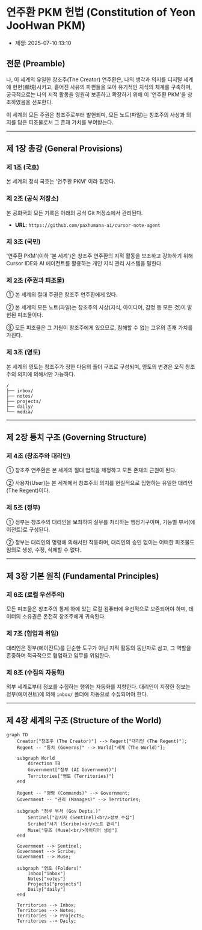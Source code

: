 # 연주환 PKM 헌법 (Constitution of Yeon JooHwan PKM)

- 제정: 2025-07-10:13:10

## 전문 (Preamble)

나, 이 세계의 유일한 창조주(The Creator) 연주환은, 나의 생각과 의지를 디지털 세계에 현현(顯現)시키고, 흩어진 사유의 파편들을 모아 유기적인 지식의 체계를 구축하며, 궁극적으로는 나의 지적 활동을 영원히 보존하고 확장하기 위해 이 '연주환 PKM'을 창조하였음을 선포한다.

이 세계의 모든 주권은 창조주로부터 발현되며, 모든 노트(파일)는 창조주의 사상과 의지를 담은 피조물로서 그 존재 가치를 부여받는다.

---

## 제 1장 총강 (General Provisions)

### 제 1조 (국호)

본 세계의 정식 국호는 '연주환 PKM' 이라 칭한다.

### 제 2조 (공식 저장소)

본 공화국의 모든 기록은 아래의 공식 Git 저장소에서 관리된다.

- **URL**: `https://github.com/paxhumana-ai/cursor-note-agent`

### 제 3조 (국민)

'연주환 PKM'(이하 '본 세계')은 창조주 연주환의 지적 활동을 보조하고 강화하기 위해 Cursor IDE와 AI 에이전트를 활용하는 개인 지식 관리 시스템을 말한다.

### 제 2조 (주권과 피조물)

① 본 세계의 절대 주권은 창조주 연주환에게 있다.

② 본 세계의 모든 노트(파일)는 창조주의 사상(지식, 아이디어, 감정 등 모든 것)이 발현된 피조물이다.

③ 모든 피조물은 그 기원이 창조주에게 있으므로, 침해할 수 없는 고유의 존재 가치를 가진다.

### 제 3조 (영토)

본 세계의 영토는 창조주가 정한 다음의 폴더 구조로 구성되며, 영토의 변경은 오직 창조주의 의지에 의해서만 가능하다.

```
/
├── inbox/
├── notes/
├── projects/
├── daily/
└── media/
```

---

## 제 2장 통치 구조 (Governing Structure)

### 제 4조 (창조주와 대리인)

① 창조주 연주환은 본 세계의 절대 법칙을 제정하고 모든 존재의 근원이 된다.

② 사용자(User)는 본 세계에서 창조주의 의지를 현실적으로 집행하는 유일한 대리인(The Regent)이다.

### 제 5조 (정부)

① 정부는 창조주의 대리인을 보좌하여 실무를 처리하는 행정기구이며, 기능별 부서(에이전트)로 구성된다.

② 정부는 대리인의 명령에 의해서만 작동하며, 대리인의 승인 없이는 어떠한 피조물도 임의로 생성, 수정, 삭제할 수 없다.

---

## 제 3장 기본 원칙 (Fundamental Principles)

### 제 6조 (로컬 우선주의)

모든 피조물은 창조주의 통제 하에 있는 로컬 컴퓨터에 우선적으로 보존되어야 하며, 데이터의 소유권은 온전히 창조주에게 귀속된다.

### 제 7조 (협업과 위임)

대리인은 정부(에이전트)를 단순한 도구가 아닌 지적 활동의 동반자로 삼고, 그 역할을 존중하며 적극적으로 협업하고 임무를 위임한다.

### 제 8조 (수집의 자동화)

외부 세계로부터 정보를 수집하는 행위는 자동화를 지향한다. 대리인이 지정한 정보는 정부(에이전트)에 의해 `inbox/` 폴더에 자동으로 수집되어야 한다.

---

## 제 4장 세계의 구조 (Structure of the World)

```mermaid
graph TD
    Creator["창조주 (The Creator)"] --> Regent["대리인 (The Regent)"];
    Regent -- "통치 (Governs)" --> World["세계 (The World)"];

    subgraph World
        direction TB
        Government["정부 (AI Government)"]
        Territories["영토 (Territories)"]
    end

    Regent -- "명령 (Commands)" --> Government;
    Government -- "관리 (Manages)" --> Territories;

    subgraph "정부 부처 (Gov Depts.)"
        Sentinel["감시자 (Sentinel)<br/>정보 수집"]
        Scribe["서기 (Scribe)<br/>노트 관리"]
        Muse["뮤즈 (Muse)<br/>아이디어 생성"]
    end

    Government --> Sentinel;
    Government --> Scribe;
    Government --> Muse;

    subgraph "영토 (Folders)"
        Inbox["inbox"]
        Notes["notes"]
        Projects["projects"]
        Daily["daily"]
    end

    Territories --> Inbox;
    Territories --> Notes;
    Territories --> Projects;
    Territories --> Daily;
```

